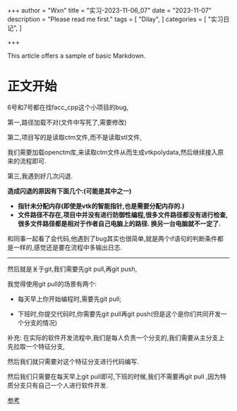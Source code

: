 +++
author = "Wxn"
title = "实习-2023-11-06_07"
date = "2023-11-07"
description = "Please read me first."
tags = [
	"Dilay",
]
categories = [
    "实习日记",
]

+++

This article offers a sample of basic Markdown.
<!--more-->

# 正文开始

6号和7号都在找facc_cpp这个小项目的bug,

第一,路径加载不对(文件中写死了,需要修改)

第二,项目写的是读取ctm文件,而不是读取stl文件,

我们需要加载openctm库,来读取ctm文件从而生成vtkpolydata,然后继续接入原来的流程即可.

第三,我遇到好几次闪退.

**造成闪退的原因有下面几个:(可能是其中之一)**

- **指针未分配内存(即使是vtk的智能指针,也是需要分配内存的.)**
- **文件路径不存在,项目中并没有进行防御性编程,很多文件路径都没有进行检查,很多文件路径都是相对于作者自己电脑上的路径. 换另一台电脑就不一定了.**



和同事一起看了会代码,他遇到了bug其实也很简单,就是两个if语句的判断条件都是一样的,感觉还是要在流程中多输出日志.

---



然后就是关于git,我们需要先git pull,再git push,

我觉得使用git pull的场景有两个:

- 每天早上你开始编程时,需要先git pull;

- 下班时,你提交代码时,你需要先git pull再git push(但是这个是你们共同开发一个分支的情况)

补充: 在实际的软件开发流程中,我们是每人负责一个分支的,我们需要从主分支上先拉取一个特征分支,

然后我们就只需要对这个特征分支进行代码编写.

然后我们只需要在每天早上git pull即可,下班的时候,我们不需要再git pull ,因为特质分支只有自己一个人进行软件开发.

[参考](https://blog.csdn.net/weixin_52668597/article/details/133580032?spm=1001.2014.3001.5501)